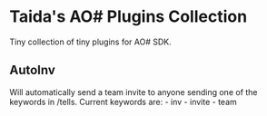 # Taida's AO# Plugins Collection

Tiny collection of tiny plugins for AO# SDK.

## AutoInv

Will automatically send a team invite to anyone sending one of the keywords in /tells.
Current keywords are: 
	- inv
	- invite
	- team

